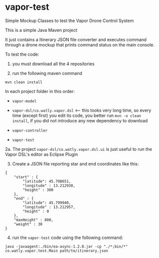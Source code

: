 # vapor-test
Simple Mockup Classes to test the Vapor Drone Control System

This is a simple Java Maven project

It just contains a Itinerary JSON file converter and executes command through a drone mockup that prints command status on the main console.

To test the code:

1. you must download all the 4 repositories

2. run the following maven command

`mvn clean install`

In each project folder in this order:

* `vapor-model`

* `vapor-dsl/co.watly.vapor.dsl` <-- this tooks very long time, so every time (except first) you edit its code, you better run `mvn -o clean install`, if you did not introduce any new dependency to download

* `vapor-controller`

* `vapor-test`

2a. The project `vapor-dsl/co.watly.vapor.dsl.ui` is just useful to run the Vapor DSL's editor as Eclipse Plugin

3. Create a JSON file reporting star and end coordinates like this:

```
{
	"start" : {
		"latitude": 45.798651,
		"longitude" : 13.212938,
		"height" : 300
	},
	"end" : {
		"latitude": 45.799940,
		"longitude" : 13.212957,
		"height" : 0
	},
	"maxHeight" : 800,
	"weight" : 30
}
```

4. run the `vapor-test` code using the following command:

`java -javaagent:./bin/ea-async-1.2.0.jar -cp "./*;bin/*" co.watly.vapor.test.Main path/to/itinerary.json`

